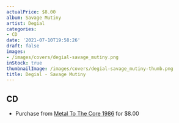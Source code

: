 ```yaml
---
actualPrice: $8.00
album: Savage Mutiny
artist: Degial
categories:
- CD
date: '2021-07-10T19:58:26'
draft: false
images:
- /images/covers/degial-savage_mutiny.png
inStock: true
thumbnailImage: /images/covers/degial-savage_mutiny-thumb.png
title: Degial - Savage Mutiny
---
```


## CD
* Purchase from [Metal To The Core 1986](https://metaltothecore1986.com/shop/degial-savage-mutiny-cd/) for $8.00
